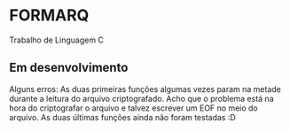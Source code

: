 # FORMARQ
Trabalho de Linguagem C
## Em desenvolvimento
Alguns erros:
As duas primeiras funções algumas vezes param na metade
durante a leitura do arquivo criptografado. Acho que o 
problema está na hora do criptografar o arquivo e talvez 
escrever um EOF no meio do arquivo.
As duas últimas funções ainda não foram testadas :D
